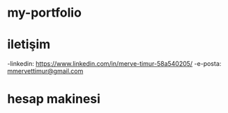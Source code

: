 # my-portfolio
# iletişim
-linkedin: https://www.linkedin.com/in/merve-timur-58a540205/
-e-posta: mmervettimur@gmail.com
# hesap makinesi
